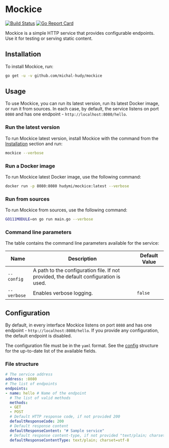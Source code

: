 # Mockice

[![Build Status](https://github.com/michal-hudy/mockice/workflows/build/badge.svg)](https://github.com/michal-hudy/mockice/actions)
[![Go Report Card](https://goreportcard.com/badge/github.com/michal-hudy/mockice/actions)](https://goreportcard.com/report/github.com/michal-hudy/mockice/actions)

Mockice is a simple HTTP service that provides configurable endpoints. Use it for testing or serving static content.

## Installation

To install Mockice, run:

```bash
go get -u -v github.com/michal-hudy/mockice
```

## Usage

To use Mockice, you can run its latest version, run its latest Docker image, or run it from sources. In each case, by default, the service listens on port `8080` and has one endpoint - `http://localhost:8080/hello`.

### Run the latest version

To run Mockice latest version, install Mockice with the command from the [Installation](#Installation) section and run:

```bash
mockice --verbose
```

### Run a Docker image

To run Mockice latest Docker image, use the following command:

```bash
docker run -p 8080:8080 hudymi/mockice:latest --verbose
```

### Run from sources

To run Mockice from sources, use the following command:

```bash
GO111MODULE=on go run main.go --verbose
```

### Command line parameters

The table contains the command line parameters available for the service:

| Name | Description | Default Value |
| ---- | ----------- | ------------- |
| `--config` | A path to the configuration file. If not provided, the default configuration is used. | |
| `--verbose` | Enables verbose logging. | `false` |

## Configuration

By default, in every interface Mockice listens on port `8080` and has one endpoint - `http://localhost:8080/hello`. If you provide any configuration, the default endpoint is disabled.

The configuration file must be in the `yaml` format. See the [config](main.go) structure for the up-to-date list of the available fields.

### File structure

```yaml
# The service address
address: :8080
# The list of endpoints
endpoints:
- name: hello # Name of the endpoint
  # The list of valid methods
  methods:
  - GET
  - POST
  # Default HTTP response code, if not provided 200
  defaultResponseCode: 200
  # Default response content
  defaultResponseContent: "# Sample service"  
  # Default response content-type, if not provided "text/plain; charset=utf-8"
  defaultResponseContentType: text/plain; charset=utf-8

```
